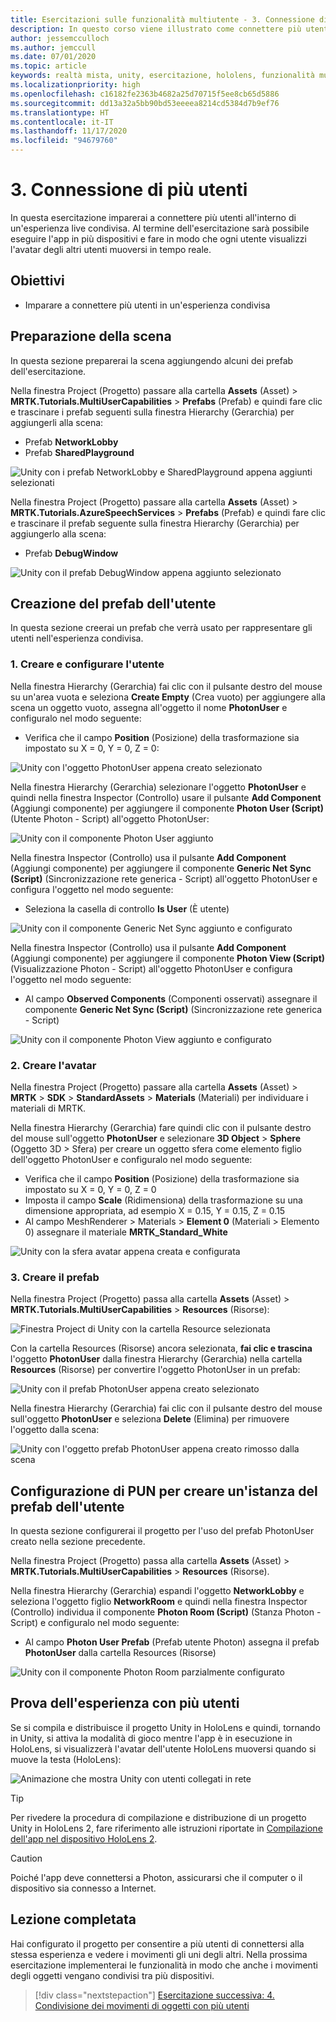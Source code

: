 ```yaml
---
title: Esercitazioni sulle funzionalità multiutente - 3. Connessione di più utenti
description: In questo corso viene illustrato come connettere più utenti in un'applicazione HoloLens 2.
author: jessemcculloch
ms.author: jemccull
ms.date: 07/01/2020
ms.topic: article
keywords: realtà mista, unity, esercitazione, hololens, funzionalità multiutente, Photon, MRTK, mixed reality toolkit, UWP, ancoraggi nello spazio di Azure
ms.localizationpriority: high
ms.openlocfilehash: c16182fe2363b4682a25d70715f5ee8cb65d5886
ms.sourcegitcommit: dd13a32a5bb90bd53eeeea8214cd5384d7b9ef76
ms.translationtype: HT
ms.contentlocale: it-IT
ms.lasthandoff: 11/17/2020
ms.locfileid: "94679760"
---
```

# <a name="3-connecting-multiple-users"></a>3. Connessione di più utenti

In questa esercitazione imparerai a connettere più utenti all'interno di un'esperienza live condivisa. Al termine dell'esercitazione sarà possibile eseguire l'app in più dispositivi e fare in modo che ogni utente visualizzi l'avatar degli altri utenti muoversi in tempo reale.

## <a name="objectives"></a>Obiettivi

* Imparare a connettere più utenti in un'esperienza condivisa

## <a name="preparing-the-scene"></a>Preparazione della scena

In questa sezione preparerai la scena aggiungendo alcuni dei prefab dell'esercitazione.

Nella finestra Project (Progetto) passare alla cartella **Assets**  (Asset)  > **MRTK.Tutorials.MultiUserCapabilities** > **Prefabs** (Prefab) e quindi fare clic e trascinare i prefab seguenti sulla finestra Hierarchy (Gerarchia) per aggiungerli alla scena:

* Prefab **NetworkLobby**
* Prefab **SharedPlayground**

![Unity con i prefab NetworkLobby e SharedPlayground appena aggiunti selezionati](images/mr-learning-sharing/sharing-03-section1-step1-1.png)

Nella finestra Project (Progetto) passare alla cartella **Assets** (Asset)  > **MRTK.Tutorials.AzureSpeechServices** > **Prefabs** (Prefab) e quindi fare clic e trascinare il prefab seguente sulla finestra Hierarchy (Gerarchia) per aggiungerlo alla scena:

* Prefab **DebugWindow**

![Unity con il prefab DebugWindow appena aggiunto selezionato](images/mr-learning-sharing/sharing-03-section1-step1-2.png)

## <a name="creating-the-user-prefab"></a>Creazione del prefab dell'utente

In questa sezione creerai un prefab che verrà usato per rappresentare gli utenti nell'esperienza condivisa.

### <a name="1-create-and-configure-the-user"></a>1. Creare e configurare l'utente

Nella finestra Hierarchy (Gerarchia) fai clic con il pulsante destro del mouse su un'area vuota e seleziona **Create Empty** (Crea vuoto) per aggiungere alla scena un oggetto vuoto, assegna all'oggetto il nome **PhotonUser** e configuralo nel modo seguente:

* Verifica che il campo **Position** (Posizione) della trasformazione sia impostato su X = 0, Y = 0, Z = 0:

![Unity con l'oggetto PhotonUser appena creato selezionato](images/mr-learning-sharing/sharing-03-section2-step1-1.png)

Nella finestra Hierarchy (Gerarchia) selezionare l'oggetto **PhotonUser** e quindi nella finestra Inspector (Controllo) usare il pulsante **Add Component** (Aggiungi componente) per aggiungere il componente **Photon User (Script)** (Utente Photon - Script) all'oggetto PhotonUser:

![Unity con il componente Photon User aggiunto](images/mr-learning-sharing/sharing-03-section2-step1-2.png)

Nella finestra Inspector (Controllo) usa il pulsante **Add Component** (Aggiungi componente) per aggiungere il componente **Generic Net Sync (Script)** (Sincronizzazione rete generica - Script) all'oggetto PhotonUser e configura l'oggetto nel modo seguente:

* Seleziona la casella di controllo **Is User** (È utente)

![Unity con il componente Generic Net Sync aggiunto e configurato](images/mr-learning-sharing/sharing-03-section2-step1-3.png)

Nella finestra Inspector (Controllo) usa il pulsante **Add Component** (Aggiungi componente) per aggiungere il componente **Photon View (Script)** (Visualizzazione Photon - Script) all'oggetto PhotonUser e configura l'oggetto nel modo seguente:

* Al campo **Observed Components** (Componenti osservati) assegnare il componente **Generic Net Sync (Script)** (Sincronizzazione rete generica - Script)

![Unity con il componente Photon View aggiunto e configurato](images/mr-learning-sharing/sharing-03-section2-step1-4.png)

### <a name="2-create-the-avatar"></a>2. Creare l'avatar

Nella finestra Project (Progetto) passare alla cartella **Assets** (Asset)  > **MRTK** > **SDK** > **StandardAssets** > **Materials** (Materiali) per individuare i materiali di MRTK.

Nella finestra Hierarchy (Gerarchia) fare quindi clic con il pulsante destro del mouse sull'oggetto **PhotonUser** e selezionare **3D Object** > **Sphere** (Oggetto 3D > Sfera) per creare un oggetto sfera come elemento figlio dell'oggetto PhotonUser e configuralo nel modo seguente:

* Verifica che il campo **Position** (Posizione) della trasformazione sia impostato su X = 0, Y = 0, Z = 0
* Imposta il campo **Scale** (Ridimensiona) della trasformazione su una dimensione appropriata, ad esempio X = 0.15, Y = 0.15, Z = 0.15
* Al campo MeshRenderer > Materials > **Element 0** (Materiali > Elemento 0) assegnare il materiale **MRTK_Standard_White**

![Unity con la sfera avatar appena creata e configurata](images/mr-learning-sharing/sharing-03-section2-step2-1.png)

### <a name="3-create-the-prefab"></a>3. Creare il prefab

Nella finestra Project (Progetto) passa alla cartella **Assets** (Asset) > **MRTK.Tutorials.MultiUserCapabilities** > **Resources** (Risorse):

![Finestra Project di Unity con la cartella Resource selezionata](images/mr-learning-sharing/sharing-03-section2-step3-1.png)

Con la cartella Resources (Risorse) ancora selezionata, **fai clic e trascina** l'oggetto **PhotonUser** dalla finestra Hierarchy (Gerarchia) nella cartella **Resources** (Risorse) per convertire l'oggetto PhotonUser in un prefab:

![Unity con il prefab PhotonUser appena creato selezionato](images/mr-learning-sharing/sharing-03-section2-step3-2.png)

Nella finestra Hierarchy (Gerarchia) fai clic con il pulsante destro del mouse sull'oggetto **PhotonUser** e seleziona **Delete** (Elimina) per rimuovere l'oggetto dalla scena:

![Unity con l'oggetto prefab PhotonUser appena creato rimosso dalla scena](images/mr-learning-sharing/sharing-03-section2-step3-3.png)

## <a name="configuring-pun-to-instantiate-the-user-prefab"></a>Configurazione di PUN per creare un'istanza del prefab dell'utente

In questa sezione configurerai il progetto per l'uso del prefab PhotonUser creato nella sezione precedente.

Nella finestra Project (Progetto) passa alla cartella **Assets** (Asset) > **MRTK.Tutorials.MultiUserCapabilities** > **Resources** (Risorse).

Nella finestra Hierarchy (Gerarchia) espandi l'oggetto **NetworkLobby** e seleziona l'oggetto figlio **NetworkRoom** e quindi nella finestra Inspector (Controllo) individua il componente **Photon Room (Script)** (Stanza Photon - Script) e configuralo nel modo seguente:

* Al campo **Photon User Prefab** (Prefab utente Photon) assegna il prefab **PhotonUser** dalla cartella Resources (Risorse)

![Unity con il componente Photon Room parzialmente configurato](images/mr-learning-sharing/sharing-03-section3-step1-1.png)

## <a name="trying-the-experience-with-multiple-users"></a>Prova dell'esperienza con più utenti

Se si compila e distribuisce il progetto Unity in HoloLens e quindi, tornando in Unity, si attiva la modalità di gioco mentre l'app è in esecuzione in HoloLens, si visualizzerà l'avatar dell'utente HoloLens muoversi quando si muove la testa (HoloLens):

![Animazione che mostra Unity con utenti collegati in rete](images/mr-learning-sharing/sharing-03-section4-step1-1.gif)

> [!TIP]
> Per rivedere la procedura di compilazione e distribuzione di un progetto Unity in HoloLens 2, fare riferimento alle istruzioni riportate in [Compilazione dell'app nel dispositivo HoloLens 2](mr-learning-base-02.md#building-your-application-to-your-hololens-2).

> [!CAUTION]
> Poiché l'app deve connettersi a Photon, assicurarsi che il computer o il dispositivo sia connesso a Internet.

## <a name="congratulations"></a>Lezione completata

Hai configurato il progetto per consentire a più utenti di connettersi alla stessa esperienza e vedere i movimenti gli uni degli altri. Nella prossima esercitazione implementerai le funzionalità in modo che anche i movimenti degli oggetti vengano condivisi tra più dispositivi.

> [!div class="nextstepaction"]
> [Esercitazione successiva: 4. Condivisione dei movimenti di oggetti con più utenti](mr-learning-sharing-04.md)
